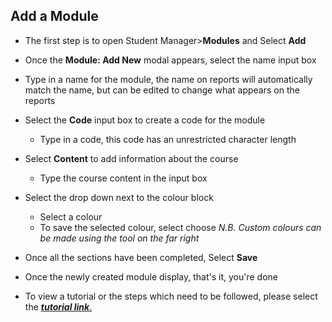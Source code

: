 ## **Add a Module** 

- The first step is to open Student Manager>**Modules** and Select **Add**
- Once the **Module: Add New** modal appears, select the name input box
- Type in a name for the module, the name on reports will automatically match the name, but can be edited to change what appears on the reports
- Select the **Code** input box to create a code for the module
	- Type in a code, this code has an unrestricted character length
- Select **Content** to add information about the course
	- Type the course content in the input box
- Select the drop down next to the colour block
	- Select a colour
	- To save the selected colour, select choose _N.B. Custom colours can be made using the tool on the far right_
- Once all the sections have been completed, Select **Save**
- Once the newly created module display, that's it, you're done

- To view a tutorial or the steps which need to be followed, please select the [**_tutorial link_**.](https://www.iorad.com/player/117328/Adding-a-Module)


